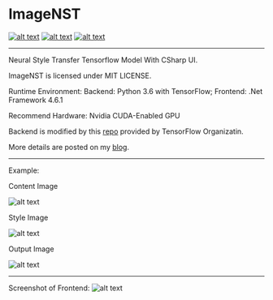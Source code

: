 # ImageNST
[![alt text](https://img.shields.io/github/license/xAsiimov/ImageNST.svg)](https://github.com/xAsiimov/ImageNST/blob/master/LICENSE)
[![alt text](https://img.shields.io/github/release/xAsiimov/ImageNST.svg)](https://github.com/xAsiimov/ImageNST/releases/latest)
[![alt text](https://img.shields.io/github/downloads/xAsiimov/ImageNST/total.svg)](https://github.com/xAsiimov/ImageNST/releases/latest)

---
Neural Style Transfer Tensorflow Model With CSharp UI.

ImageNST is licensed under MIT LICENSE.

Runtime Environment: Backend: Python 3.6 with TensorFlow; Frontend: .Net Framework 4.6.1

Recommend Hardware: Nvidia CUDA-Enabled GPU

Backend is modified by this [repo](https://github.com/tensorflow/models) provided by TensorFlow Organizatin.

More details are posted on my [blog](https://blog.xasiimov.com/2019/01/neural-style-transfer/).

---
Example:

Content Image

![alt text](https://blog.xasiimov.com/wp-content/uploads/2019/01/content-1024x576.jpg)

Style Image

![alt text](https://blog.xasiimov.com/wp-content/uploads/2019/01/style.jpg)

Output Image

![alt text](https://blog.xasiimov.com/wp-content/uploads/2019/01/output.jpg)

---
Screenshot of Frontend:
![alt text](https://blog.xasiimov.com/wp-content/uploads/2019/01/output-train.jpg)